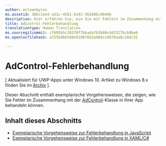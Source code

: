 ```yaml
---
author: mcleanbyron
ms.assetid: 386c1ee4-a31c-4561-b193-36268bc90446
description: Hier erfahren Sie, wie Sie mit Fehlern im Zusammenhang mit der AdControl in Ihrer App umgehen.
title: AdControl-Fehlerbehandlung
translationtype: Human Translation
ms.sourcegitcommit: cf695b5c20378f7bbadafb5b98cdd3327bcb0be6
ms.openlocfilehash: a335b4b6548e910076b5a984cc6078aa6c18dc32

---
```


# AdControl-Fehlerbehandlung


\[ Aktualisiert für UWP-Apps unter Windows 10. Artikel zu Windows 8.x finden Sie im [Archiv](http://go.microsoft.com/fwlink/p/?linkid=619132) \].

Dieser Abschnitt enthält exemplarische Vorgehensweisen, die zeigen, wie Sie Fehler im Zusammenhang mit der [AdControl](https://msdn.microsoft.com/library/windows/apps/microsoft.advertising.winrt.ui.adcontrol.aspx)-Klasse in Ihrer App behandeln können.

## Inhalt dieses Abschnitts


* [Exemplarische Vorgehensweise zur Fehlerbehandlung in JavaScript](error-handling-in-javascript-walkthrough.md)
* [Exemplarische Vorgehensweise zur Fehlerbehandlung in XAML/C#](error-handling-in-xamlc-walkthrough.md)

 

 



<!--HONumber=Jun16_HO4-->


